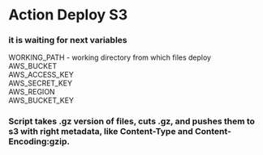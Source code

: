 # Action Deploy S3
### it is waiting for next variables <br>
WORKING_PATH - working directory from which files deploy <br>
AWS_BUCKET <br>
AWS_ACCESS_KEY <br>
AWS_SECRET_KEY <br>
AWS_REGION <br>
AWS_BUCKET_KEY <br>


###  Script takes .gz version of files, cuts .gz, and pushes them to s3 with right metadata, like Content-Type and Content-Encoding:gzip.
